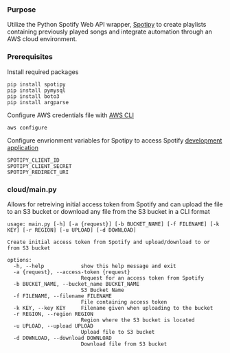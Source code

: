 
### **Purpose**
Utilize the Python Spotify Web API wrapper, [Spotipy](https://github.com/spotipy-dev/spotipy) to create playlists containing previously played songs and integrate automation through an AWS cloud environment.

### **Prerequisites**
Install required packages 
``` 
pip install spotipy
pip install pymysql
pip install boto3
pip install argparse
```

Configure AWS credentials file with [AWS CLI](https://aws.amazon.com/cli/)
```
aws configure
```

Configure envrionment variables for Spotipy to access Spotify [development application](https://developer.spotify.com/documentation/web-api/concepts/apps)
```
SPOTIPY_CLIENT_ID
SPOTIPY_CLIENT_SECRET
SPOTIPY_REDIRECT_URI
```

### **cloud/main.py**
Allows for retreiving initial access token from Spotify and can upload the file to an S3 bucket or download any file from the S3 bucket in a CLI format

```
usage: main.py [-h] [-a {request}] [-b BUCKET_NAME] [-f FILENAME] [-k KEY] [-r REGION] [-u UPLOAD] [-d DOWNLOAD]

Create initial access token from Spotify and upload/download to or from S3 bucket

options:
  -h, --help            show this help message and exit
  -a {request}, --access-token {request}
                        Request for an access token from Spotify
  -b BUCKET_NAME, --bucket_name BUCKET_NAME
                        S3 Bucket Name
  -f FILENAME, --filename FILENAME
                        File containing access token
  -k KEY, --key KEY     Filename given when uploading to the bucket
  -r REGION, --region REGION
                        Region where the S3 bucket is located
  -u UPLOAD, --upload UPLOAD
                        Upload file to S3 bucket
  -d DOWNLOAD, --download DOWNLOAD
                        Download file from S3 bucket
```